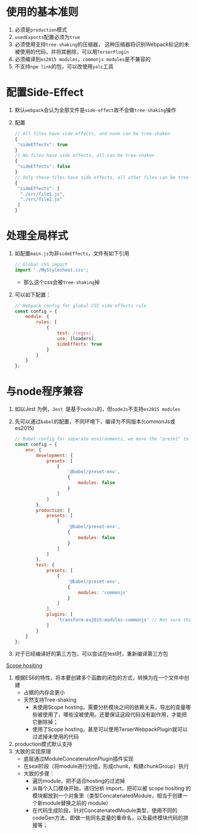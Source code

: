 # 使用的基本准则

1. 必须是`production`模式
2. `usedExports`配置必须为`true`
3. 必须使用支持`tree-shaking`的压缩器， 这种压缩器将识别Webpack标记的未被使用的代码，并将其删除，可以用`TerserPlugin`
4. 必须编译到`es2015 modules`，`commonjs modules`是不兼容的
5. 不支持`npm link`的包，可以改使用`yalc`工具

# 配置Side-Effect

1. 默认`webpack`会认为全部文件是`side-effect`故不会做`tree-shaking`操作

2. 配置

   ```javascript
   // All files have side effects, and none can be tree-shaken
   {
    "sideEffects": true
   }
   // No files have side effects, all can be tree-shaken
   {
    "sideEffects": false
   }
   // Only these files have side effects, all other files can be tree-shaken, but these must be kept
   {
    "sideEffects": [
     "./src/file1.js",
     "./src/file2.js"
    ]
   }
   ```

# 处理全局样式

1. 如配置`main.js`为非`sideEffects`，文件有如下引用

   ```javascript
   // Global CSS import
   import './MyStylesheet.css';
   ```

   - 那么这个css会被`tree-shaking`掉

2. 可以如下配置：

   ```javascript
   // Webpack config for global CSS side effects rule
   const config = {
       module: {
           rules: [
               {
                   test: /regex/,
                   use: [loaders],
                   sideEffects: true
               }
           ]
       } 
   };
   ```

# 与node程序兼容

1. 如以Jest 为例，`Jest `是基于`nodeJs`的，但`nodeJs`不支持`es2015 modules`

2. 先可以通过`babel`的配置，不同环境下，编译为不同版本(commonJs或es2015)

   ```javascript
   // Babel config for separate environments, we move the "preset" to the "env" section
   const config = {
       env: {
           development: {
               presets: [
                   [
                       '@babel/preset-env',
                       {
                           modules: false
                       }
                   ]
               ]
           },
           production: {
               presets: [
                   [
                       '@babel/preset-env',
                       {
                           modules: false
                       }
                   ]
               ]
           },
           test: {
               presets: [
                   [
                       '@babel/preset-env',
                       {
                           modules: 'commonjs'
                       }
                   ]
               ],
               plugins: [
                   'transform-es2015-modules-commonjs' // Not sure this is required, but I had added it anyway
               ]
           }
       }
   };
   ```

3. 对于已经编译好的第三方包，可以尝试在test时，重新编译第三方包



[Scope hositing](https://webpack.js.org/plugins/module-concatenation-plugin/#root)

1. 根据ES6的特性，将本要创建多个函数的闭包的方式，转换为在一个文件中创建
   - 占据的内存会更小
   - 天然支持Tree-shaking
     - 未使用Scope hosting，需要分析模块之间的依赖关系，导出的变量哪些被使用了，哪些没被使用。还要保证这段代码没有副作用，才能把它删除掉；
     - 使用了Scope hosting，甚至可以使用TerserWebpackPlugin就可以过滤掉未使用的代码
2. production模式默认支持
3. 大致的实现原理
   - 底层通过ModuleConcatenationPlugin插件实现
   - 在seal阶段（将module进行分组，形成chunk，构建chunkGroup）执行
   - 大致的步骤：
     - 遍历module，把不适合hosting的过滤掉
     - 从每个入口模块开始，递归分析 import，把可以被 scope hositing 的模块都放到一个对象里（类型ConcatenatedModule，相当于创建一个新module替换之前的 module）
     - 在代码生成阶段，针对ConcatenatedModule类型，使用不同的codeGen方法，即做一些同名变量的重命名，以及最终模块代码的拼接等；





